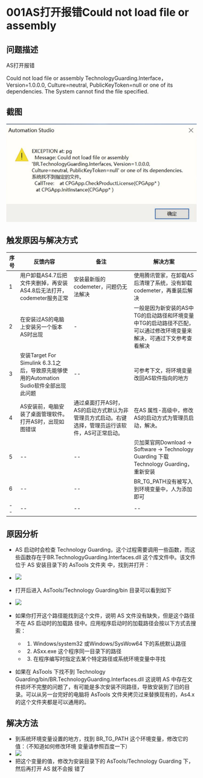# 001AS打开报错Could not load file or assembly 
## 问题描述
AS打开报错

Could not load file or assembly 
TechnologyGuarding.Interface， Version=1.0.0.0, Culture=neutral, PublicKeyToken=null or one of its dependencies.
The System cannot find the file specified.

## 截图
![Img](./FILES/001AS打开报错Could%20not%20load%20file%20or%20assembly%20.md/img-20220713151104.png)




## 触发原因与解决方式
| 序号 | 反馈内容                                                     | 备注                                                         | 解决方案                                                     |
| ---- | ------------------------------------------------------------ | ------------------------------------------------------------ | ------------------------------------------------------------ |
| 1    | 用户卸载AS4.7后把文件夹删掉，再安装AS4.8后无法打开，codemeter服务正常 | 安装最新版的codemeter，问题仍无法解决                        | 使用腾讯管家，在卸载AS后清理了系统，没有卸载codemeter，再重装后解决 |
| 2    | 在安装过AS的电脑上安装另一个版本AS时出现                     | -                                                            | 一般是因为新安装的AS中TG的启动路径和环境变量中TG的启动路径不匹配，可以通过修改环境变量来解决，可通过下文参考查看解决 |
| 3    | 安装Target For Simulink 6.3.1之后，导致原先能够使用的Automation Sudio软件全部出现此问题 | --                                                           | 可参考下文，将环境变量改回AS软件指向的地方                   |
| 4    | AS安装前，电脑安装了桌面管理软件。打开AS时，出现如图错误     | 通过桌面打开AS时，AS的启动方式默认为非管理员方式启动。右键选择，管理员运行该软件，AS可正常启动。 | 在AS 属性-高级中，修改AS的启动方式为管理员启动，解决。       |
| 5    | --                                                           | --                                                           | 贝加莱官网Download -> Software -> Technology Guarding 下载Technology Guarding，重新安装 |
| 6    | --                                                           | --                                                           | BR_TG_PATH没有被写入到环境变量中，人为添加即可               |
| --   | --                                                           | --                                                           | --                                                           |

## 原因分析
- AS 启动时会检查 Technology Guarding，这个过程需要调用一些函数，而这些函数存在于BR.TechnologyGuarding.Interfaces.dll 这个库文件中。该文件位于 AS 安装目录下的 AsTools 文件夹 中，找到并打开：
- ![](FILES/001AS打开报错Could%20not%20load%20file%20or%20assembly%20/image-20221126235547349.png)

- 打开后进入 AsTools/Technology Guarding/bin 目录可以看到如下
- ![](FILES/001AS打开报错Could%20not%20load%20file%20or%20assembly%20/image-20221126235601755.png)
- 如果你打开这个路径能找到这个文件，说明 AS 文件没有缺失，但是这个路径不在 AS 启动时的加载路 径中。应用程序启动时的加载路径会按以下方式去搜索：
  - 1. Windows/system32 或Windows/SysWow64 下的系统默认路径
  - 2. ASxx.exe 这个程序同一目录下的路径
  - 3. 在程序编写时指定去某个特定路径或系统环境变量中寻找 
- 如果在 AsTools 下找不到 Technology Guarding/bin/BR.TechnologyGuarding.Interfaces.dll 这说明 AS 中存在文件损坏不完整的问题了，有可能是多次安装不同路径，导致安装到了旧的目录。可以从另一台完好的电脑将 AsTools 文件夹拷贝过来替换现有的，As4.x 的这个文件夹都是可以通用的。

## 解决方法
- 到系统环境变量设置的地方，找到 BR_TG_PATH 这个环境变量，修改它的值：（不知道如何修改环境 变量请参照百度一下）
- ![](FILES/001AS打开报错Could%20not%20load%20file%20or%20assembly%20/image-20221126235702539.png)
- 把这个变量的值，修改为安装目录下的 AsTools/Technology Guarding 下，然后再打开 AS 就不会报 错了

